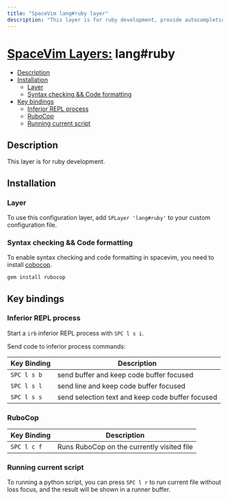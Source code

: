 ```yaml
---
title: "SpaceVim lang#ruby layer"
description: "This layer is for ruby development, provide autocompletion, syntax checking, code format for ruby file."
---
```


# [SpaceVim Layers:](https://spacevim.org/layers) lang#ruby

<!-- vim-markdown-toc GFM -->

- [Description](#description)
- [Installation](#installation)
  - [Layer](#layer)
  - [Syntax checking && Code formatting](#syntax-checking--code-formatting)
- [Key bindings](#key-bindings)
  - [Inferior REPL process](#inferior-repl-process)
  - [RuboCop](#rubocop)
  - [Running current script](#running-current-script)

<!-- vim-markdown-toc -->

## Description

This layer is for ruby development.

## Installation

### Layer

To use this configuration layer, add `SPLayer 'lang#ruby'` to your custom configuration file.

### Syntax checking && Code formatting

To enable syntax checking and code formatting in spacevim, you need to install [cobocop](https://github.com/bbatsov/rubocop).

```sh
gem install rubocop
```


## Key bindings

### Inferior REPL process

Start a `irb` inferior REPL process with `SPC l s i`. 

Send code to inferior process commands:

| Key Binding | Description                                      |
| ----------- | ------------------------------------------------ |
| `SPC l s b` | send buffer and keep code buffer focused         |
| `SPC l s l` | send line and keep code buffer focused           |
| `SPC l s s` | send selection text and keep code buffer focused |

### RuboCop

| Key Binding | Description                                |
| ----------- | ------------------------------------------ |
| `SPC l c f` | Runs RuboCop on the currently visited file |

### Running current script

To running a python script, you can press `SPC l r` to run current file without loss focus, and the result will be shown in a runner buffer.
